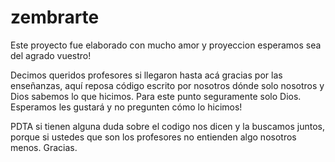 # zembrarte

Este proyecto fue elaborado con mucho amor y proyeccion esperamos sea del agrado vuestro!

Decimos queridos profesores si llegaron hasta acá gracias por las enseñanzas,
aquí reposa código escrito por nosotros dónde solo nosotros y Dios sabemos lo que hicimos. 
Para este punto seguramente solo Dios.
Esperamos les gustará y no pregunten cómo lo hicimos! 

PDTA si tienen alguna duda sobre el codigo nos dicen y la buscamos juntos,
porque si ustedes que son los profesores no entienden algo nosotros menos.
Gracias.
